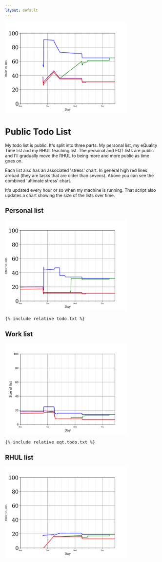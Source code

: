 ```yaml
---
layout: default
---
```



<IMG SRC="all.priority.png" alt="Chart showing the size of the personal list over time" width=400>

# Public Todo List 

My todo list is public. It's split into three parts. My personal list, my eQuality Time list and my RHUL teaching list.  The personal and EQT lists are public and I'll gradually move the RHUL to being more and more public as time goes on.  

Each list also has an associated 'stress' chart. In general high red lines arebad (they are tasks that are older than sevens). Above you can see the combined 'ultimate stress' chart.  

It's updated every hour or so when my machine is running. That script also updates a chart showing the size of the lists over time.  

## Personal list


<IMG SRC="priority.png" alt="Chart showing the size of the personal list over time" width=400>

<pre>
{% include_relative todo.txt %} 
</pre>


## Work list 
<IMG SRC="eqt.priority.png" alt="Chart showing the size of the work list over time" width=400>

<pre>
{% include_relative eqt.todo.txt %} 
</pre>

## RHUL list 
<IMG SRC="rhul.priority.png" alt="Chart showing the size of the work list over time" width=400>

